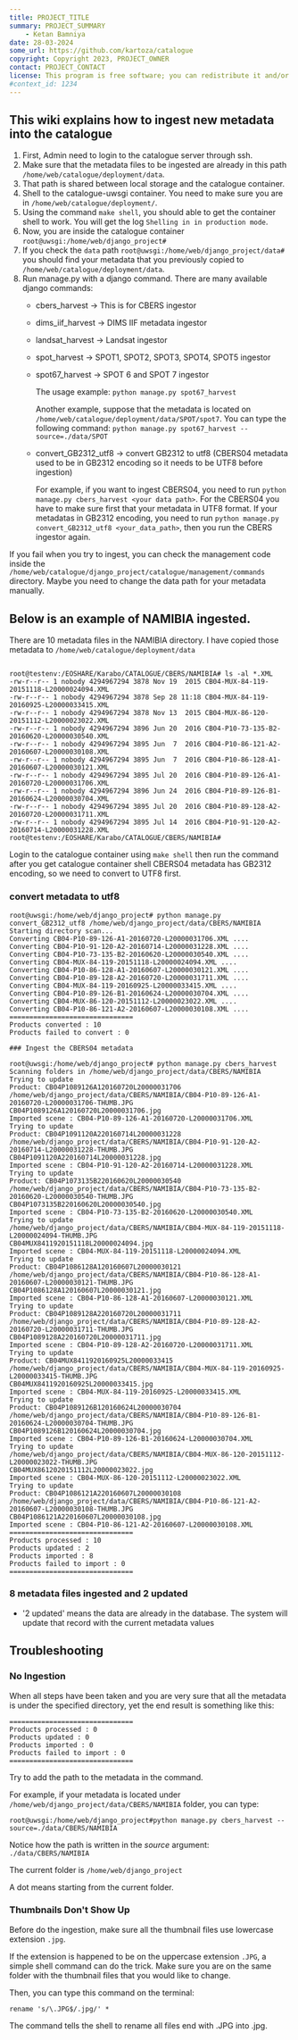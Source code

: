 ```yaml
---
title: PROJECT_TITLE
summary: PROJECT_SUMMARY
    - Ketan Bamniya
date: 28-03-2024
some_url: https://github.com/kartoza/catalogue
copyright: Copyright 2023, PROJECT_OWNER
contact: PROJECT_CONTACT
license: This program is free software; you can redistribute it and/or modify it under the terms of the GNU Affero General Public License as published by the Free Software Foundation; either version 3 of the License, or (at your option) any later version.
#context_id: 1234
---
```


## This wiki explains how to ingest new metadata into the catalogue

1. First, Admin need to login to the catalogue server through ssh.
1. Make sure that the metadata files to be ingested are already in this path `/home/web/catalogue/deployment/data`.
  1. That path is shared between local storage and the catalogue container. 
1. Shell to the catalogue-uwsgi container. You need to make sure you are in `/home/web/catalogue/deployment/`.
1. Using the command `make shell`, you should able to get the container shell to work. You will get the log `Shelling in in production mode`.
1. Now, you are inside the catalogue container `root@uwsgi:/home/web/django_project#`
1. If you check the `data` path `root@uwsgi:/home/web/django_project/data#` you should find your metadata that you previously copied to `/home/web/catalogue/deployment/data`.
1. Run manage.py with a django command. There are many available django commands:
   * cbers_harvest -> This is for CBERS ingestor
   * dims_iif_harvest -> DIMS IIF metadata ingestor 
   * landsat_harvest -> Landsat ingestor
   * spot_harvest -> SPOT1, SPOT2, SPOT3, SPOT4, SPOT5 ingestor
   * spot67_harvest -> SPOT 6 and SPOT 7 ingestor

     The usage example: `python manage.py spot67_harvest` 

     Another example, suppose that the metadata is located on `/home/web/catalogue/deployment/data/SPOT/spot7`. You can type the following command: `python manage.py spot67_harvest --source=./data/SPOT` 
   * convert_GB2312_utf8 -> convert GB2312 to utf8 (CBERS04 metadata used to be in GB2312 encoding so it needs to be UTF8 before ingestion)

     For example, if you want to ingest CBERS04, you need to run `python manage.py cbers_harvest <your data path>`. For the CBERS04 you have to make sure first that your metadata in UTF8 format. If your metadatas in GB2312 encoding, you need to run `python manage.py convert_GB2312_utf8 <your_data_path>`, then you run the CBERS ingestor again. 

If you fail when you try to ingest, you can check the management code inside the `/home/web/catalogue/django_project/catalogue/management/commands` directory. Maybe you need to change the data path for your metadata manually. 

## Below is an example of NAMIBIA ingested. 

There are 10 metadata files in the NAMIBIA directory. I have copied those metadata to `/home/web/catalogue/deployment/data`
```

root@testenv:/EOSHARE/Karabo/CATALOGUE/CBERS/NAMIBIA# ls -al *.XML
-rw-r--r-- 1 nobody 4294967294 3878 Nov 19  2015 CB04-MUX-84-119-20151118-L20000024094.XML
-rw-r--r-- 1 nobody 4294967294 3878 Sep 28 11:18 CB04-MUX-84-119-20160925-L20000033415.XML
-rw-r--r-- 1 nobody 4294967294 3878 Nov 13  2015 CB04-MUX-86-120-20151112-L20000023022.XML
-rw-r--r-- 1 nobody 4294967294 3896 Jun 20  2016 CB04-P10-73-135-B2-20160620-L20000030540.XML
-rw-r--r-- 1 nobody 4294967294 3895 Jun  7  2016 CB04-P10-86-121-A2-20160607-L20000030108.XML
-rw-r--r-- 1 nobody 4294967294 3895 Jun  7  2016 CB04-P10-86-128-A1-20160607-L20000030121.XML
-rw-r--r-- 1 nobody 4294967294 3895 Jul 20  2016 CB04-P10-89-126-A1-20160720-L20000031706.XML
-rw-r--r-- 1 nobody 4294967294 3896 Jun 24  2016 CB04-P10-89-126-B1-20160624-L20000030704.XML
-rw-r--r-- 1 nobody 4294967294 3895 Jul 20  2016 CB04-P10-89-128-A2-20160720-L20000031711.XML
-rw-r--r-- 1 nobody 4294967294 3895 Jul 14  2016 CB04-P10-91-120-A2-20160714-L20000031228.XML
root@testenv:/EOSHARE/Karabo/CATALOGUE/CBERS/NAMIBIA# 

```
Login to the catalogue container using `make shell` then run the command after you get catalogue container shell
CBERS04 metadata has GB2312 encoding, so we need to convert to UTF8 first. 

### convert metadata to utf8 
```
root@uwsgi:/home/web/django_project# python manage.py convert_GB2312_utf8 /home/web/django_project/data/CBERS/NAMIBIA
Starting directory scan...
Converting CB04-P10-89-126-A1-20160720-L20000031706.XML ....
Converting CB04-P10-91-120-A2-20160714-L20000031228.XML ....
Converting CB04-P10-73-135-B2-20160620-L20000030540.XML ....
Converting CB04-MUX-84-119-20151118-L20000024094.XML ....
Converting CB04-P10-86-128-A1-20160607-L20000030121.XML ....
Converting CB04-P10-89-128-A2-20160720-L20000031711.XML ....
Converting CB04-MUX-84-119-20160925-L20000033415.XML ....
Converting CB04-P10-89-126-B1-20160624-L20000030704.XML ....
Converting CB04-MUX-86-120-20151112-L20000023022.XML ....
Converting CB04-P10-86-121-A2-20160607-L20000030108.XML ....
===============================
Products converted : 10 
Products failed to convert : 0 

### Ingest the CBERS04 metadata

root@uwsgi:/home/web/django_project# python manage.py cbers_harvest
Scanning folders in /home/web/django_project/data/CBERS/NAMIBIA
Trying to update
Product: CB04P1089126A120160720L20000031706
/home/web/django_project/data/CBERS/NAMIBIA/CB04-P10-89-126-A1-20160720-L20000031706-THUMB.JPG
CB04P1089126A120160720L20000031706.jpg
Imported scene : CB04-P10-89-126-A1-20160720-L20000031706.XML
Trying to update
Product: CB04P1091120A220160714L20000031228
/home/web/django_project/data/CBERS/NAMIBIA/CB04-P10-91-120-A2-20160714-L20000031228-THUMB.JPG
CB04P1091120A220160714L20000031228.jpg
Imported scene : CB04-P10-91-120-A2-20160714-L20000031228.XML
Trying to update
Product: CB04P1073135B220160620L20000030540
/home/web/django_project/data/CBERS/NAMIBIA/CB04-P10-73-135-B2-20160620-L20000030540-THUMB.JPG
CB04P1073135B220160620L20000030540.jpg
Imported scene : CB04-P10-73-135-B2-20160620-L20000030540.XML
Trying to update
/home/web/django_project/data/CBERS/NAMIBIA/CB04-MUX-84-119-20151118-L20000024094-THUMB.JPG
CB04MUX8411920151118L20000024094.jpg
Imported scene : CB04-MUX-84-119-20151118-L20000024094.XML
Trying to update
Product: CB04P1086128A120160607L20000030121
/home/web/django_project/data/CBERS/NAMIBIA/CB04-P10-86-128-A1-20160607-L20000030121-THUMB.JPG
CB04P1086128A120160607L20000030121.jpg
Imported scene : CB04-P10-86-128-A1-20160607-L20000030121.XML
Trying to update
Product: CB04P1089128A220160720L20000031711
/home/web/django_project/data/CBERS/NAMIBIA/CB04-P10-89-128-A2-20160720-L20000031711-THUMB.JPG
CB04P1089128A220160720L20000031711.jpg
Imported scene : CB04-P10-89-128-A2-20160720-L20000031711.XML
Trying to update
Product: CB04MUX8411920160925L20000033415
/home/web/django_project/data/CBERS/NAMIBIA/CB04-MUX-84-119-20160925-L20000033415-THUMB.JPG
CB04MUX8411920160925L20000033415.jpg
Imported scene : CB04-MUX-84-119-20160925-L20000033415.XML
Trying to update
Product: CB04P1089126B120160624L20000030704
/home/web/django_project/data/CBERS/NAMIBIA/CB04-P10-89-126-B1-20160624-L20000030704-THUMB.JPG
CB04P1089126B120160624L20000030704.jpg
Imported scene : CB04-P10-89-126-B1-20160624-L20000030704.XML
Trying to update
/home/web/django_project/data/CBERS/NAMIBIA/CB04-MUX-86-120-20151112-L20000023022-THUMB.JPG
CB04MUX8612020151112L20000023022.jpg
Imported scene : CB04-MUX-86-120-20151112-L20000023022.XML
Trying to update
Product: CB04P1086121A220160607L20000030108
/home/web/django_project/data/CBERS/NAMIBIA/CB04-P10-86-121-A2-20160607-L20000030108-THUMB.JPG
CB04P1086121A220160607L20000030108.jpg
Imported scene : CB04-P10-86-121-A2-20160607-L20000030108.XML
===============================
Products processed : 10 
Products updated : 2 
Products imported : 8 
Products failed to import : 0 
===============================
```

### 8 metadata files ingested and 2 updated 
* '2 updated' means the data are already in the database. The system will update that record with the current metadata values

## Troubleshooting
### No Ingestion
When all steps have been taken and you are very sure that all the metadata is under the specified directory, yet the end result is something like this:
```
===============================
Products processed : 0 
Products updated : 0 
Products imported : 0 
Products failed to import : 0 
===============================
```

Try to add the path to the metadata in the command. 

For example, if your metadata is located under `/home/web/django_project/data/CBERS/NAMIBIA` folder, you can type:
```
root@uwsgi:/home/web/django_project#python manage.py cbers_harvest --source=./data/CBERS/NAMIBIA
```

Notice how the path is written in the *source* argument: `./data/CBERS/NAMIBIA`

The current folder is `/home/web/django_project`

A dot means starting from the current folder.

### Thumbnails Don't Show Up

Before do the ingestion, make sure all the thumbnail files use lowercase extension `.jpg`. 

If the extension is happened to be on the uppercase extension `.JPG`, a simple shell command can do the trick.
Make sure you are on the same folder with the thumbnail files that you would like to change. 

Then, you can type this command on the terminal:

`rename 's/\.JPG$/.jpg/' * `

The command tells the shell to rename all files end with .JPG into .jpg.

